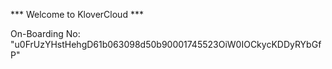 *** Welcome to KloverCloud ***

On-Boarding No: &#34;u0FrUzYHstHehgD61b063098d50b90001745523OiW0IOCkycKDDyRYbGfP&#34;
